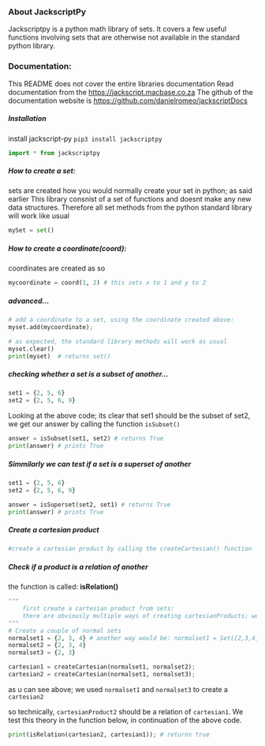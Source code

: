 ### About JackscriptPy
Jackscriptpy is a python math library of sets. It covers a few useful functions involving sets that are otherwise not available in the standard python library.

### Documentation:
This README does not cover the entire libraries documentation
Read documentation from the <https://jackscript.macbase.co.za>
The github of the documentation website is <https://github.com/danielromeo/jackscriptDocs>

##### Installation
install jackscript-py
`pip3 install jackscriptpy`

```python
import * from jackscriptpy
```

##### How to create a set:
sets are created how you would normally create your set in python; as said earlier This library consnist of a set of functions and doesnt make any new data structures.
Therefore all set methods from the python standard library will work like usual
```python 
mySet = set()

```

##### How to create a coordinate(coord):
coordinates are created as so

```python
mycoordinate = coord(1, 2) # this sets x to 1 and y to 2

```

##### advanced...
```python
# add a coordinate to a set, using the coordinate created above:
myset.add(mycoordinate);

# as expected, the standard library methods will work as usual
myset.clear()
print(myset)  # returns set()
```

##### checking whether a set is a subset of another...
```python
set1 = {2, 5, 6}
set2 = {2, 5, 6, 9}
```
Looking at the above code; its clear that set1 should be the subset of set2, we get our answer by calling the function `isSubset()`
```python
answer = isSubset(set1, set2) # returns True 
print(answer) # prints True
```

<h5>Simmilarly we can test if a set is a superset of another</h5>

```python
set1 = {2, 5, 6}
set2 = {2, 5, 6, 9}

answer = isSuperset(set2, set1) # returns True 
print(answer) # prints True
```
<h5>Create a cartesian product</h5>

```python
#create a cartesian product by calling the createCartesian() function
```

<h5>Check if a product is a relation of another</h5>
<p>the function is called: <b>isRelation()</b> </p>

```python 
""" 
	first create a cartesian product from sets:
	there are obviously multiple ways of creating cartesianProducts; we'll use more complicated route to demonstrate the use:
"""
# Create a couple of normal sets
normalset1 = {2, 3, 4} # another way would be: normalset1 = Set([2,3,4])
normalset2 = {2, 3, 4}
normalset3 = {2, 3}

cartesian1 = createCartesian(normalset1, normalset2);
cartesian2 = createCartesian(normalset1, normalset3); 
```

<p>as u can see above; we used <code>normalset1</code> and <code>normalset3</code> to create a <code>cartesian2</code></p>

<p>so technically, <code>cartesianProduct2</code> should be a relation of <code>cartesian1</code>. We test this theory in the function below, in continuation of the above code.</p>

```python
print(isRelation(cartesian2, cartesian1)); # returns true
```



<!-- write domain and range documentation here -->



<!-- a Binary Relation is a set that is the subset of any Cartesian product 
	if isSubset(R, createCartesian(A, B)) returns true... then R is a BinaryRelation of S
-->





